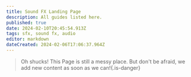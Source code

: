 ```yaml
---
title: Sound FX Landing Page
description: All guides listed here.
published: true
date: 2024-02-10T20:45:54.913Z
tags: sfx, sound fx, audio
editor: markdown
dateCreated: 2024-02-06T17:06:37.964Z
---
```


>Oh shucks!
This Page is still a messy place. But don't be afraid, we add new content as soon as we can!{.is-danger}
